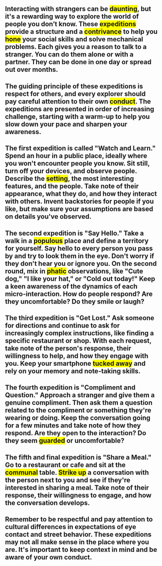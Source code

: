 ## Interacting with strangers can be <span style="background-color: yellow;">daunting</span>, but it's a rewarding way to explore the world of people you don’t know. These <span style="background-color: yellow;">expeditions</span> provide a structure and a <span style="background-color: yellow;">contrivance</span> to help you <span style="background-color: yellow;">hone</span> your social skills and solve mechanical problems. Each gives you a reason to talk to a stranger. You can do them alone or with a partner. They can be done in one day or spread out over months.

## The guiding principle of these expeditions is respect for others, and every explorer should pay careful attention to their own <span style="background-color: yellow;">conduct</span>. The expeditions are presented in order of increasing challenge, starting with a warm-up to help you slow down your pace and sharpen your awareness.

## The first expedition is called "Watch and Learn." Spend an hour in a public place, ideally where you won't encounter people you know. Sit still, turn off your devices, and observe people. Describe the <span style="background-color: yellow;">setting</span>, the most interesting features, and the people. Take note of their appearance, what they do, and how they interact with others. Invent backstories for people if you like, but make sure your assumptions are based on details you've observed.

## The second expedition is "Say Hello." Take a walk in a <span style="background-color: yellow;">populous</span> place and define a territory for yourself. Say hello to every person you pass by and try to look them in the eye. Don't worry if they don't hear you or ignore you. On the second round, mix in <span style="background-color: yellow;">phatic</span> observations, like "Cute dog," "I like your hat," or "Cold out today!" Keep a keen awareness of the dynamics of each micro-interaction. How do people respond? Are they uncomfortable? Do they smile or laugh?

## The third expedition is "Get Lost." Ask someone for directions and continue to ask for increasingly complex instructions, like finding a specific restaurant or shop. With each request, take note of the person's response, their willingness to help, and how they engage with you. Keep your smartphone <span style="background-color: yellow;">tucked away</span> and rely on your memory and note-taking skills.

## The fourth expedition is "Compliment and Question." Approach a stranger and give them a genuine compliment. Then ask them a question related to the compliment or something they're wearing or doing. Keep the conversation going for a few minutes and take note of how they respond. Are they open to the interaction? Do they seem <span style="background-color: yellow;">guarded</span> or uncomfortable?

## The fifth and final expedition is "Share a Meal." Go to a restaurant or cafe and sit at the <span style="background-color: yellow;">communal</span> table. <span style="background-color: yellow;">Strike up</span> a conversation with the person next to you and see if they're interested in sharing a meal. Take note of their response, their willingness to engage, and how the conversation develops.

## Remember to be respectful and pay attention to cultural differences in expectations of eye contact and street behavior. These expeditions may not all make sense in the place where you are. It's important to keep context in mind and be aware of your own conduct.
